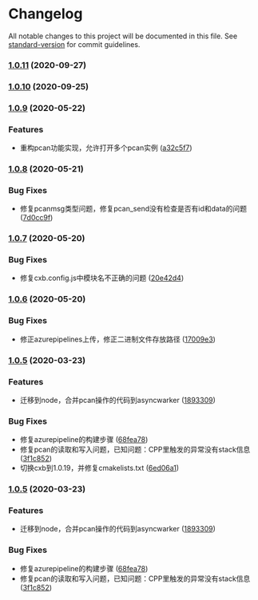 # Changelog

All notable changes to this project will be documented in this file. See [standard-version](https://github.com/conventional-changelog/standard-version) for commit guidelines.

### [1.0.11](https://github.com/pass0a/pcan/compare/v1.0.10...v1.0.11) (2020-09-27)

### [1.0.10](https://github.com/pass0a/pcan/compare/v1.0.9...v1.0.10) (2020-09-25)

### [1.0.9](https://github.com/pass0a/pcan/compare/v1.0.8...v1.0.9) (2020-05-22)


### Features

* 重构pcan功能实现，允许打开多个pcan实例 ([a32c5f7](https://github.com/pass0a/pcan/commit/a32c5f7fce09e66256bcbb98bfeb6631140c7257))

### [1.0.8](https://github.com/pass0a/pcan/compare/v1.0.7...v1.0.8) (2020-05-21)


### Bug Fixes

* 修复pcanmsg类型问题，修复pcan_send没有检查是否有id和data的问题 ([7d0cc9f](https://github.com/pass0a/pcan/commit/7d0cc9f15b7754e51b1b335e1ff17b3522abf1f0))

### [1.0.7](https://github.com/pass0a/pcan/compare/v1.0.6...v1.0.7) (2020-05-20)


### Bug Fixes

* 修复cxb.config.js中模块名不正确的问题 ([20e42d4](https://github.com/pass0a/pcan/commit/20e42d4ddb0303572faded9ca86823fa036412ca))

### [1.0.6](https://github.com/pass0a/pcan/compare/v1.0.5...v1.0.6) (2020-05-20)


### Bug Fixes

* 修正azurepipelines上传，修正二进制文件存放路径 ([17009e3](https://github.com/pass0a/pcan/commit/17009e354a830af3b6bcbec6bba8db6aa12ee498))

### [1.0.5](https://github.com/pass0a/pcan/compare/v1.0.2...v1.0.5) (2020-03-23)


### Features

* 迁移到node，合并pcan操作的代码到asyncwarker ([1893309](https://github.com/pass0a/pcan/commit/1893309ef153846f506be4a1bb0b4d12c7e4b84e))


### Bug Fixes

* 修复azurepipeline的构建步骤 ([68fea78](https://github.com/pass0a/pcan/commit/68fea78637e003971ce07f497f92e57efa509edf))
* 修复pcan的读取和写入问题，已知问题：CPP里触发的异常没有stack信息 ([3f1c852](https://github.com/pass0a/pcan/commit/3f1c85281e44ca0c067bac52dfca5628bc3bb54e))
* 切换cxb到1.0.19，并修复cmakelists.txt ([6ed06a1](https://github.com/pass0a/pcan/commit/6ed06a187d809ef8f625cd8888007c0926d40abf))

### [1.0.5](https://github.com/pass0a/pcan/compare/v1.0.2...v1.0.5) (2020-03-23)


### Features

* 迁移到node，合并pcan操作的代码到asyncwarker ([1893309](https://github.com/pass0a/pcan/commit/1893309ef153846f506be4a1bb0b4d12c7e4b84e))


### Bug Fixes

* 修复azurepipeline的构建步骤 ([68fea78](https://github.com/pass0a/pcan/commit/68fea78637e003971ce07f497f92e57efa509edf))
* 修复pcan的读取和写入问题，已知问题：CPP里触发的异常没有stack信息 ([3f1c852](https://github.com/pass0a/pcan/commit/3f1c85281e44ca0c067bac52dfca5628bc3bb54e))
